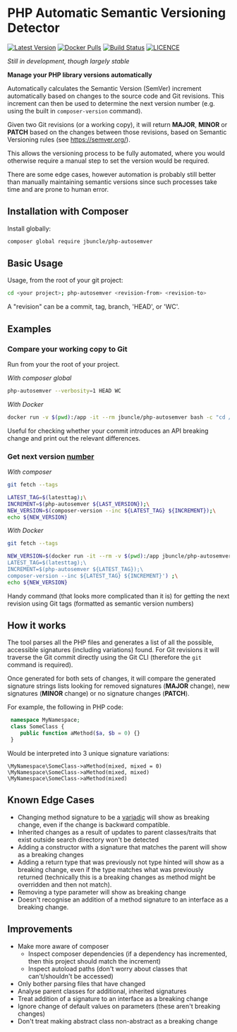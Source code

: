 # PHP Automatic Semantic Versioning Detector

[![Latest Version](https://img.shields.io/packagist/v/jbuncle/php-autosemver?label=version)](https://packagist.org/packages/jbuncle/php-autosemver)
[![Docker Pulls](https://img.shields.io/docker/pulls/jbuncle/php-autosemver)](https://hub.docker.com/r/jbuncle/php-autosemver)
[![Build Status](https://img.shields.io/docker/cloud/build/jbuncle/php-autosemver)](https://hub.docker.com/r/jbuncle/php-autosemver)
[![LICENCE](https://img.shields.io/github/license/jbuncle/php-autosemver)](https://github.com/jbuncle/php-autosemver/blob/master/LICENSE)

*Still in development, though largely stable*

**Manage your PHP library versions automatically**

Automatically calculates the Semantic Version (SemVer) increment automatically based on changes to the source code and Git revisions. This increment can then be used to determine the next version number (e.g. using the built in `composer-version` command).

Given two Git revisions (or a working copy), it will return **MAJOR**, **MINOR** or **PATCH** based on the changes between those revisions, based on Semantic Versioning rules (see <https://semver.org/>).

This allows the versioning process to be fully automated, where you would otherwise require a manual step to set the version would be required.

There are some edge cases, however automation is probably still better than manually maintaining semantic versions since such processes take time and are prone to human error.

## Installation with Composer

Install globally:

```bash
composer global require jbuncle/php-autosemver
```

## Basic Usage

Usage, from the root of your git project:

```bash
cd <your project>; php-autosemver <revision-from> <revision-to>
```

A "revision" can be a commit, tag, branch, 'HEAD', or 'WC'.

## Examples

### Compare your working copy to Git

Run from your the root of your project.

*With composer global*

```bash
php-autosemver --verbosity=1 HEAD WC
```

*With Docker*

```bash
docker run -v $(pwd):/app -it --rm jbuncle/php-autosemver bash -c "cd /app; php-autosemver --verbosity=1 HEAD WC"
```

Useful for checking whether your commit introduces an API breaking change and print out the relevant differences.

### Get next version <ins>number</ins>

*With composer*

```bash
git fetch --tags

LATEST_TAG=$(latesttag);\
INCREMENT=$(php-autosemver ${LAST_VERSION});\
NEW_VERSION=$(composer-version --inc ${LATEST_TAG} ${INCREMENT});\
echo ${NEW_VERSION}
```

*With Docker*

```bash
git fetch --tags

NEW_VERSION=$(docker run -it --rm -v $(pwd):/app jbuncle/php-autosemver bash -c '\
LATEST_TAG=$(latesttag);\
INCREMENT=$(php-autosemver ${LATEST_TAG});\
composer-version --inc ${LATEST_TAG} ${INCREMENT}') ;\
echo ${NEW_VERSION}
```

Handy command (that looks more complicated than it is) for getting the next revision using Git tags (formatted as semantic version numbers)

## How it works

The tool parses all the PHP files and generates a list of all the possible, accessible signatures (including variations) found. For Git revisions it will traverse the Git commit directly using the Git CLI (therefore the `git` command is required).

Once generated for both sets of changes, it will compare the generated signature strings lists looking for removed signatures (**MAJOR** change), new signatures (**MINOR** change) or no signature changes (**PATCH**).

For example, the following in PHP code:

```php
 namespace MyNamespace;
 class SomeClass {
    public function aMethod($a, $b = 0) {}
 }
```

Would be interpreted into 3 unique signature variations:

```
\MyNamespace\SomeClass->aMethod(mixed, mixed = 0)
\MyNamespace\SomeClass->aMethod(mixed, mixed)
\MyNamespace\SomeClass->aMethod(mixed)
```

## Known Edge Cases

* Changing method signature to be a [variadic](https://www.php.net/manual/en/functions.arguments.php#functions.variable-arg-list) will show as breaking change, even if the change is backward compatible.
* Inherited changes as a result of updates to parent classes/traits that exist outside search directory won't be detected
* Adding a constructor with a signature that matches the parent will show as a breaking changes
* Adding a return type that was previously not type hinted will show as a breaking change, even if the type matches what was previously returned
(technically this is a breaking changes as method might be overridden and then not match).
* Removing a type parameter will show as breaking change
* Doesn't recognise an addition of a method signature to an interface as a breaking change.

## Improvements

* Make more aware of composer
  * Inspect composer dependencies (if a dependency has incremented, then this project should match the increment)
  * Inspect autoload paths (don't worry about classes that can't/shouldn't be accessed)
* Only bother parsing files that have changed
* Analyse parent classes for additional, inherited signatures
* Treat addition of a signature to an interface as a breaking change
* Ignore change of default values on parameters (these aren't breaking changes)
* Don't treat making abstract class non-abstract as a breaking change

